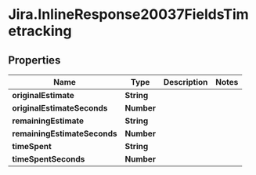 # Jira.InlineResponse20037FieldsTimetracking

## Properties

Name | Type | Description | Notes
------------ | ------------- | ------------- | -------------
**originalEstimate** | **String** |  | 
**originalEstimateSeconds** | **Number** |  | 
**remainingEstimate** | **String** |  | 
**remainingEstimateSeconds** | **Number** |  | 
**timeSpent** | **String** |  | 
**timeSpentSeconds** | **Number** |  | 


